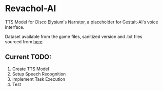 # Revachol-AI
TTS Model for Disco Elysium's Narrator, a placeholder for Gestalt-AI's voice interface.

Dataset available from the game files, sanitized version and .txt files sourced from [here](https://huggingface.co/datasets/main-horse/disco-elysium-utterances)

## Current TODO:
1. Create TTS Model
2. Setup Speech Recognition
3. Implement Task Execution
4. Test
